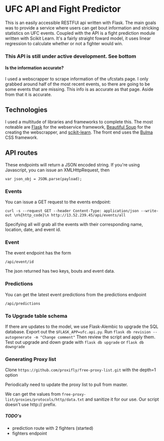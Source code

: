 # UFC API and Fight Predictor
This is an easily accessible RESTFUl api written with Flask. The main goals was to provide a service where users can get bout information and stricking statistics on UFC events. Coupled with the API is a fight prediction module written with Scikit Learn. It's a fairly straight foward model, it uses linear regression to calculate whether or not a fighter would win.

### This API is still under active development. See bottom

#### Is the information accurate?
I used a webscrapper to scrape information of the ufcstats page. I only grabbed around half of the most recent events, so there are going to be some events that are missing. This info is as accurate as that page. Aside from that it is accurate.

## Technologies
I used a multitude of libraries and frameworks to complete this. The most noteable are [Flask](https://flask-restful.readthedocs.io/en/latest/) for the webservice framework, [Beautiful Soup](https://www.crummy.com/software/BeautifulSoup/bs4/doc/) for the creating the webscrapper, and [scikit-learn](https://scikit-learn.org/stable/). The front end uses the [Bulma](https://bulma.io/documentation/) CSS framework.


## API routes
These endpoints will return a JSON encoded string.
If you're using Javascript, you can issue an XMLHttpRequest, then
```
var json_obj = JSON.parse(payload);
```

### Events
You can issue a GET request to the events endpoint:
```
curl -s --request GET --header Content-Type: application/json --write-out \n%{http_code}\n http://13.52.239.45/api/events/all
```
Specifying all will grab all the events with their corresponding name, location, date, and event id.

### Event
The event endpoint has the form
```
/api/event/id
```
The json returned has two keys, bouts and event data.
### Predictions
You can get the latest event predictions from the predictions endpoint
```
/api/predictions
```

### To Upgrade table schema

If there are updates to the model, we use Flask-Alembic to upgrade the SQL database.
Export out the `$FLASK_APP=ufc.api.py`.
Run `flask db revision --autogenerate -m "Change comment"`
Then review the script and apply them. Test out upgrade and down grade with
`flask db upgrade` or `flask db downgrade`


### Generating Proxy list

Clone `https://github.com/proxifly/free-proxy-list.git` with the depth=1 option

Periodically need to update the proxy list to pull from master.

We can get the values from `free-proxy-list/proxies/protocols/http/data.txt` and sanitize it for our use. Our script doesn't use http:// prefix.




##### TODO's
- prediction route with 2 fighters (started)
- fighters endpoint
